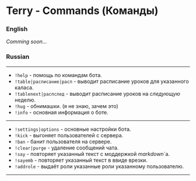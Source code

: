 # Terry - Commands (Команды)
### English
_Comming soon..._

### Russian
---
- `!help` - помощь по командам бота.
- `!table|расписание|расп` - выводит расписание уроков для указанного каласа.
- `!tablenext|распслед` - выводит расписание уроков на _следующую_ неделю.
- `!hug` - обнимашки. (я не знаю, зачем это)
- `!info` - основная информация о боте.
---
- `!settings|options` - основные настройки бота.
- `!kick` - выгоняет пользователей с сервера.
- `!ban` - банит пользователя на сервере.
- `!clear|purge` - удаление сообщений чата.
- `!say` - повторяет указанный текст с моддержкой _markdown_`а.
- `!sayemb` - повторяет указанный текст в ввиде врезки.
- `!addrole` - выдаёт роли указанные роли указанному пользователю.
---
